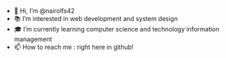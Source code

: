 - 👋 Hi, I’m @nairolfs42
- 📚 I’m interested in web development and system design
- 🎓 I’m currently learning computer science and technology information management
- 📫 How to reach me : right here in github!

